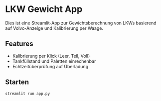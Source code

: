 # LKW Gewicht App

Dies ist eine Streamlit-App zur Gewichtsberechnung von LKWs basierend auf Volvo-Anzeige und Kalibrierung per Waage.

## Features
- Kalibrierung per Klick (Leer, Teil, Voll)
- Tankfüllstand und Paletten einrechenbar
- Echtzeitüberprüfung auf Überladung

## Starten
```bash
streamlit run app.py
```
